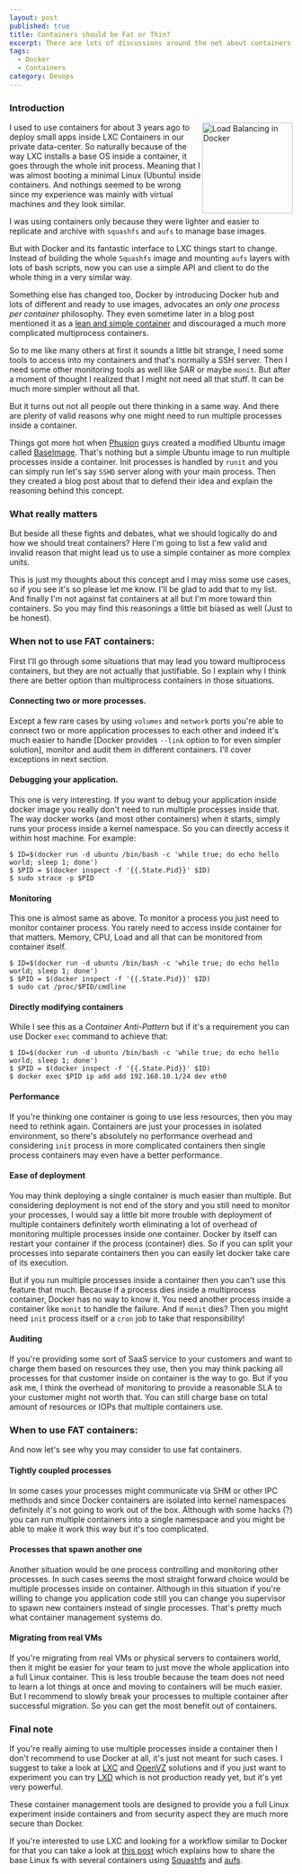 ```yaml
---
layout: post
published: true
title: Containers should be Fat or Thin?
excerpt: There are lots of discussions around the net about containers to be fat or thin. Some say they meant to be thin and oppositions insist that you need to have some other processes too. What's the way to go?
tags:
  - Docker
  - Containers
category: Devops
---
```


### Introduction

<div style="float: right">
<img src="{{ site.url }}/img/docker-logo.png" width="161" alt="Load Balancing in Docker" title="Load Balancing in Docker" />
</div>

I used to use containers for about 3 years ago to deploy small apps inside LXC Containers in our private data-center. So naturally because of the way LXC installs a base OS inside a container, it goes through the whole init process. Meaning that I was almost booting a minimal Linux (Ubuntu) inside containers. And nothings seemed to be wrong since my experience was mainly with virtual machines and they look similar.

I was using containers only because they were lighter and easier to replicate and archive with `squashfs` and `aufs` to manage base images.

<div style="float: left; width: 320px">
    <ins class="adsbygoogle" style="display:block" data-ad-client="ca-pub-7360583392867579" data-ad-slot="4587256441" data-ad-format="rectangle"></ins> 
    <script> (adsbygoogle = window.adsbygoogle || []).push({}); </script>
</div>

But with Docker and its fantastic interface to LXC things start to change. Instead of building the whole `Squashfs` image and mounting `aufs` layers with lots of bash scripts, now you can use a simple API and client to do the whole thing in a very similar way.

Something else has changed too, Docker by introducing Docker hub and lots of different and ready to use images, advocates an *only one process per container* philosophy. They even sometime later in a blog post mentioned it as a [lean and simple container][3] and discouraged a much more complicated multiprocess containers.

So to me like many others at first it sounds a little bit strange, I need some tools to access into my containers and that's normally a SSH server. Then I need some other monitoring tools as well like SAR or maybe `monit`. But after a moment of thought I realized that I might not need all that stuff. It can be much more simpler without all that.

But it turns out not all people out there thinking in a same way. And there are plenty of valid reasons why one might need to run multiple processes inside a container.

Things got more hot when [Phusion][1] guys created a modified Ubuntu image called [BaseImage][2]. That's nothing but a simple Ubuntu image to run multiple processes inside a container. Init processes is handled by `runit` and you can simply run let's say `SSHD` server along with your main process. Then they created a blog post about that to defend their idea and explain the reasoning behind this concept.

### What really matters

But beside all these fights and debates, what we should logically do and how we should treat containers? Here I'm going to list a few valid and invalid reason that might lead us to use a simple container as more complex units.

This is just my thoughts about this concept and I may miss some use cases, so if you see it's so please let me know. I'll be glad to add that to my list. And finally I'm not against fat containers at all but I'm more toward thin containers. So you may find this reasonings a little bit biased as well (Just to be honest).

<div class="ads"> 
    <ins class="adsbygoogle" style="display:block" data-ad-client="ca-pub-7360583392867579" data-ad-slot="4587256441" data-ad-format="horizontal"></ins> 
</div> 
<script> (adsbygoogle = window.adsbygoogle || []).push({}); </script>

### When not to use FAT containers:

First I'll go through some situations that may lead you toward multiprocess containers, but they are not actually that justifiable. So I explain why I think there are better option than multiprocess containers in those situations.

#### **Connecting two or more processes.**

Except a few rare cases by using `volumes` and `network` ports you're able to connect two or more application processes to each other and indeed it's much easier to handle [Docker provides `--link` option to for even simpler solution], monitor and audit them in different containers.  I'll cover exceptions in next section.

#### **Debugging your application.**

This one is very interesting. If you want to debug your application inside docker image you really don't need to run multiple processes inside that. The way docker works (and most other containers) when it starts, simply runs your process inside a kernel namespace. So you can directly access it within host machine. For example:

    $ ID=$(docker run -d ubuntu /bin/bash -c 'while true; do echo hello world; sleep 1; done')
    $ $PID = $(docker inspect -f '{{.State.Pid}}' $ID)
    $ sudo strace -p $PID

#### **Monitoring**

This one is almost same as above. To monitor a process you just need to monitor container process. You rarely need to access inside container for that matters. Memory, CPU, Load and all that can be monitored from container itself.

    $ ID=$(docker run -d ubuntu /bin/bash -c 'while true; do echo hello world; sleep 1; done')
    $ $PID = $(docker inspect -f '{{.State.Pid}}' $ID)
    $ sudo cat /proc/$PID/cmdline

#### **Directly modifying containers**

While I see this as a *Container Anti-Pattern* but if it's a requirement you can use Docker `exec` command to achieve that:

    $ ID=$(docker run -d ubuntu /bin/bash -c 'while true; do echo hello world; sleep 1; done')
    $ $PID = $(docker inspect -f '{{.State.Pid}}' $ID)
    $ docker exec $PID ip add add 192.168.10.1/24 dev eth0
 
#### **Performance**

If you're thinking one container is going to use less resources, then you may need to rethink again. Containers are just your processes in isolated environment, so there's absolutely no performance overhead and considering `init` process in more complicated containers then single process containers may even have a better performance.

#### **Ease of deployment**

<div class="ads"> 
    <ins class="adsbygoogle" style="display:block" data-ad-client="ca-pub-7360583392867579" data-ad-slot="4587256441" data-ad-format="horizontal"></ins> 
</div> 
<script> (adsbygoogle = window.adsbygoogle || []).push({}); </script>

You may think deploying a single container is much easier than multiple. But considering deployment is not end of the story and you still need to monitor your processes, I would say a little bit more trouble with deployment of multiple containers definitely worth eliminating a lot of overhead of monitoring multiple processes inside one container. Docker by itself can restart your container if the process (container) dies. So if you can split your processes into separate containers then you can easily let docker take care of its execution. 

But if you run multiple processes inside a container then you can't use this feature that much. Because if a process dies inside a multiprocess container, Docker has no way to know it. You need another process inside a container like `monit` to handle the failure. And if `monit` dies? Then you might need `init` process itself or a `cron` job to take that responsibility!

#### **Auditing**

If you're providing some sort of SaaS service to your customers and want to charge them based on resources they use, then you may think packing all processes for that customer inside on container is the way to go. But if you ask me, I think the overhead of monitoring to provide a reasonable SLA to your customer might not worth that. You can still charge base on total amount of resources or IOPs that multiple containers use.

### When to use FAT containers:

And now let's see why you may consider to use fat containers.

#### **Tightly coupled processes**

In some cases your processes might communicate via SHM or other IPC methods and since Docker containers are isolated into kernel namespaces definitely it's not going to work out of the box. Although with some hacks (?) you can run multiple containers into a single namespace and you might be able to make it work this way but it's too complicated.

#### **Processes that spawn another one**

Another situation would be one process controlling and monitoring other processes. In such cases seems the most straight forward choice would be multiple processes inside on container. Although in this situation if you're willing to change you application code still you can change you supervisor to spawn new containers instead of single processes. That's pretty much what container management systems do.

#### **Migrating from real VMs**

If you're migrating from real VMs or physical servers to containers world, then it might be easier for your team to just move the whole application into a full Linux container. This is less trouble because the team does not need to learn a lot things at once and moving to containers will be much easier. But I recommend to slowly break your processes to multiple container after successful migration. So you can get the most benefit out of containers.

<div class="ads"> 
    <ins class="adsbygoogle" style="display:block" data-ad-client="ca-pub-7360583392867579" data-ad-slot="4587256441" data-ad-format="horizontal"></ins> 
</div> 
<script> (adsbygoogle = window.adsbygoogle || []).push({}); </script>

### Final note

If you're really aiming to use multiple processes inside a container then  I don't recommend to use Docker at all, it's just not meant for such cases. I suggest to take a look at [LXC][5] and [OpenVZ][6] solutions and if you just want to experiment you can try [LXD][7] which is not production ready yet, but it's yet very powerful. 

These container management tools are designed to provide you a full Linux experiment inside containers and from security aspect they are much more secure than Docker.

If you're interested to use LXC and looking for a workflow similar to Docker for that you can take a look at [this post][8] which explains how to share the base Linux fs with several containers using [Squashfs][8] and [aufs][9].

[1]: https://github.com/phusion
[2]: https://github.com/phusion/baseimage-docker
[3]: https://jpetazzo.github.io/2014/06/23/docker-ssh-considered-evil/
[4]: https://blog.phusion.nl/2015/01/20/baseimage-docker-fat-containers-treating-containers-vms/
[5]: https://linuxcontainers.org/lxc/introduction/
[6]: https://openvz.org/Main_Page
[7]: https://linuxcontainers.org/lxd/introduction/
[8]: http://en.wikipedia.org/wiki/SquashFS
[9]: http://en.wikipedia.org/wiki/Aufs

